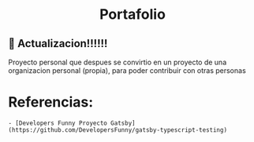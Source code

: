 <h1 align="center">
  Portafolio
</h1>

## 🚀 Actualizacion!!!!!!

Proyecto personal que despues se convirtio en un proyecto de una organizacion personal (propia), para poder contribuir con otras personas

# Referencias:

    - [Developers Funny Proyecto Gatsby](https://github.com/DevelopersFunny/gatsby-typescript-testing)
